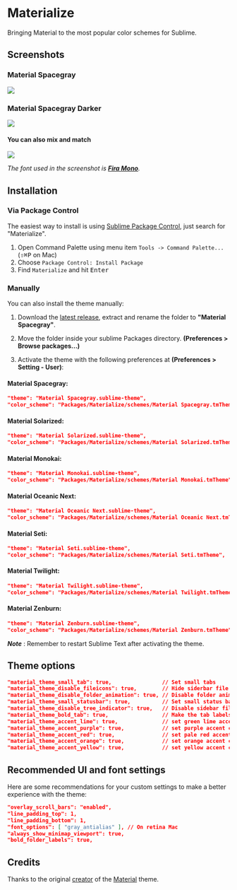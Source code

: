 # Materialize
Bringing Material to the most popular color schemes for Sublime.

## Screenshots

### Material Spacegray

![](https://raw.githubusercontent.com/saadq/Material-Spacegray/master/screenshots/Material%20Spacegray.png)

### Material Spacegray Darker

![](https://raw.githubusercontent.com/saadq/Material-Spacegray/master/screenshots/Material%20Spacegray%20Darker.png)

#### You can also mix and match

![](https://raw.githubusercontent.com/saadq/Material-Spacegray/master/screenshots/Material%20Spacegray%20Mixed.png)

*The font used in the screenshot is [__Fira Mono__](https://mozilla.github.io/Fira/).*

## Installation

### Via Package Control

The easiest way to install is using [Sublime Package Control](https://sublime.wbond.net), just search for "Materialize".

1. Open Command Palette using menu item `Tools -> Command Palette...` (<kbd>⇧</kbd><kbd>⌘</kbd><kbd>P</kbd> on Mac)
2. Choose `Package Control: Install Package`
3. Find `Materialize` and hit <kbd>Enter</kbd>


### Manually

You can also install the theme manually:

1. Download the [latest release](https://github.com/saadq/Material-Spacegray/releases/latest), extract and rename the folder to **"Material Spacegray"**.

2. Move the folder inside your sublime Packages directory. **(Preferences > Browse packages...)**

3. Activate the theme with the following preferences at  **(Preferences > Setting - User)**:

#### Material Spacegray:
```json
"theme": "Material Spacegray.sublime-theme",
"color_scheme": "Packages/Materialize/schemes/Material Spacegray.tmTheme",
```

#### Material Solarized:
```json
"theme": "Material Solarized.sublime-theme",
"color_scheme": "Packages/Materialize/schemes/Material Solarized.tmTheme",
```

#### Material Monokai:
```json
"theme": "Material Monokai.sublime-theme",
"color_scheme": "Packages/Materialize/schemes/Material Monokai.tmTheme",
```

#### Material Oceanic Next:
```json
"theme": "Material Oceanic Next.sublime-theme",
"color_scheme": "Packages/Materialize/schemes/Material Oceanic Next.tmTheme",
```

#### Material Seti:
```json
"theme": "Material Seti.sublime-theme",
"color_scheme": "Packages/Materialize/schemes/Material Seti.tmTheme",
```

#### Material Twilight:
```json
"theme": "Material Twilight.sublime-theme",
"color_scheme": "Packages/Materialize/schemes/Material Twilight.tmTheme",
```

#### Material Zenburn:
```json
"theme": "Material Zenburn.sublime-theme",
"color_scheme": "Packages/Materialize/schemes/Material Zenburn.tmTheme",
```

***Note*** : Remember to restart Sublime Text after activating the theme.

## Theme options

```json
"material_theme_small_tab": true,                // Set small tabs
"material_theme_disable_fileicons": true,        // Hide siderbar file type icons
"material_theme_disable_folder_animation": true, // Disable folder animation
"material_theme_small_statusbar": true,          // Set small status bar
"material_theme_disable_tree_indicator": true,   // Disable sidebar file indicator
"material_theme_bold_tab": true,                 // Make the tab labels bolder
"material_theme_accent_lime": true,              // set green lime accent color
"material_theme_accent_purple": true,            // set purple accent color
"material_theme_accent_red": true,               // set pale red accent color
"material_theme_accent_orange": true,            // set orange accent color
"material_theme_accent_yellow": true,            // set yellow accent color
```

## Recommended UI and font settings
Here are some recommendations for your custom settings to make a better experience with the theme:

```json
"overlay_scroll_bars": "enabled",
"line_padding_top": 1,
"line_padding_bottom": 1,
"font_options": [ "gray_antialias" ], // On retina Mac
"always_show_minimap_viewport": true,
"bold_folder_labels": true,
```

## Credits
Thanks to the original [creator](https://github.com/equinusocio) of the [Material](https://github.com/equinusocio/material-theme) theme.